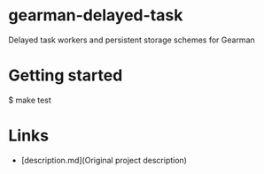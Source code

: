 gearman-delayed-task
====================

Delayed task workers and persistent storage schemes for Gearman

# Getting started

$ make test

# Links

* [description.md](Original project description)
